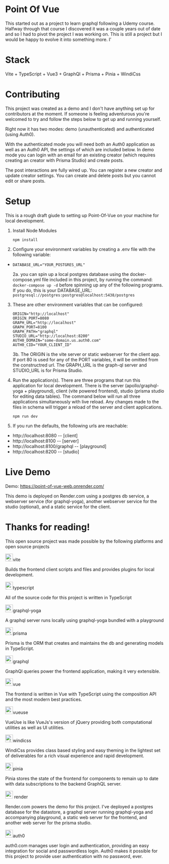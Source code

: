# Point Of Vue

This started out as a project to learn graphql following a Udemy course. Halfway through that 
course I discovered it was a couple years out of date and so I had to pivot the project I was 
working on. This is still a project but I would be happy to evolve it into something more. I'

# Stack

Vite + TypeScript + Vue3 + GraphQl + Prisma + Pinia + WindiCss

# Contributing

This project was created as a demo and I don't have anything set up for 
contributors at the moment. If someone is feeling adventurous you're welcomed to try and follow the steps below to get up and running yourself.

Right now it has two modes: demo (unauthenticated) and authenticated (using Auth0).

With the authenticated mode you will need both an Auth0 application as well as an Auth0 API, the settings of which are included below. In demo mode you can login with an email for an existing creator (which requires creating an creator with Prisma Studio) and create posts. 

The post interactions are fully wired up. You can register a new creator and update creator settings. You can create and delete posts but you cannot edit or share posts.

# Setup

This is a rough draft giude to setting up Point-Of-Vue on your machine for local development.

1. Install Node Modules

    ```
    npm install
    ```

2. Configure your environment variables by creating a .env file with the following variable:
- `DATABASE_URL="YOUR_POSTGRES_URL"`

    2a. you can spin up a local postgres database using the docker-compose.yml file included in this project, by running the command: `docker-compose up -d` before spinning up any of the following programs. If you do, this is your DATABASE_URL: `postgresql://postgres:postgres@localhost:5438/postgres`

3. These are other environment variables that can be configured:
    ```
    ORIGIN="http://localhost"
    ORIGIN_PORT=8080
    GRAPH_URL="http://localhost"
    GRAPH_PORT=8100
    GRAPH_PATH="graphql"
    STUDIO_URL="http://localhost:8200"
    AUTH0_DOMAIN="some-domain.us.auth0.com"
    AUTH0_CID="YOUR_CLIENT_ID"
    ```

    3b. The ORIGIN is the vite server or static webserver for the client app. If port 80 is used for any of the PORT variables, it will be omitted from the constructred url. The GRAPH_URL is the graph-ql server and STUDIO_URL is for Prisma Studio.

4. Run the application(s). There are three programs that run this application for local development. There is the server (apollo/graphql-yoga + playground), client (vite powered frontend), studio (prisma studio for editing data tables). The command below will run all three applications simultaneously with live reload. Any changes made to the files in schema will trigger a reload of the server and client applications.

    ```
    npm run dev
    ```

5. If you run the defaults, the following urls are reachable:
- http://localhost:8080          -- [client]
- http://localhost:8100          -- [server]
- http://localhost:8100/graphql  -- [playground]
- http://localhost:8200          -- [studio]

# Live Demo

Demo: https://point-of-vue-web.onrender.com/

This demo is deployed on Render.com using a postgres db service, a webserver service (for graphql-yoga), another webserver service for the studio (optional), and a static service for the client.

# Thanks for reading!

This open source project was made possible by the following platforms and open source projects

<div>
    <div>
        <img
          src="https://point-of-vue-web.onrender.com/img/vite.svg"
          alt="vite logo"
          width="24"
          height="24"
          /><span>vite</span>
      <p>
        Builds the frontend client scripts and files and provides plugins for local development.
      </p>
    </div>
    <div>
        <img
          src="https://point-of-vue-web.onrender.com/img/typescript.svg"
          alt="typescript logo"
          width="24"
          height="24"
          /><span>typescript</span>
      <p>All of the source code for this project is written in TypeScript</p>
    </div>
    <div>
        <img
          src="https://point-of-vue-web.onrender.com/img/graphql-yoga.svg"
          width="24"
          height="24"
          alt="graphql-yoga logo"
        /><span>graphql-yoga</span>
      <p>A graphql server runs locally using graphql-yoga bundled with a playground</p>
    </div>
    <div>
        <img
          src="https://point-of-vue-web.onrender.com/img/prisma.png"
          width="24"
          height="24"
          alt="prisma logo"
        /><span>prisma</span>
      <p>
        Prisma is the ORM that creates and maintains the db and generating models in TypeScript.
      </p>
    </div>
    <div>
        <img
          src="https://point-of-vue-web.onrender.com/img/GraphQL_Logo.svg"
          width="24"
          height="24"
        /><span>graphql</span>
      <p>GraphQl queries power the frontend application, making it very extensible.</p>
    </div>
    <div>
        <img
          src="https://point-of-vue-web.onrender.com/img/vue.svg"
          width="24"
          height="24"
          alt="vue logo"
        /><span>vue</span>
      <p>
        The frontend is written in Vue with TypeScript using the composition API and the most modern
        best practices.
      </p>
    </div>
    <div>
        <img
          src="https://point-of-vue-web.onrender.com/img/vueuse-icon.svg"
          width="24"
          height="24"
        /><span>vueuse</span>
      <p>
        VueUse is like VueJs's version of jQuery providing both computational utilities as well as
        UI utilities.
      </p>
    </div>
    <div>
        <img
          src="https://point-of-vue-web.onrender.com/img/windicss-logo.svg"
          width="24"
          height="24"
          alt="windicss logo"
        /><span>windicss</span>
      <p>
        WindiCss provides class based styling and easy theming in the lightest set of deliverables
        for a rich visual experience and rapid development.
      </p>
    </div>
    <div>
        <img
          src="https://point-of-vue-web.onrender.com/img/pinia-logo.svg"
          width="24"
          height="24"
          alt="pinia logo"
        /><span>pinia</span>
      <p>
        Pinia stores the state of the frontend for components to remain up to date with data
        subscriptions to the backend GraphQL server.
      </p>
    </div>
    <div>
        <img
          src="https://point-of-vue-web.onrender.com/img/render-com-logo.png"
          width="24"
          height="24"
          alt="render logo"
        />
      <span>render</span>
      <p>
        Render.com powers the demo for this project. I've deployed a postgres database for the
        datastore, a graphql server running graphql-yoga and accompanying playground, a static web
        server for the frontend, and another web server for the prisma studio.
      </p>
    </div>
    <div>
        <img
          src="https://point-of-vue-web.onrender.com/img/auth0-logo.svg"
          width="24"
          height="24"
          alt="auth0 logo"
        /><span>auth0</span>
      <p>
        auth0.com manages user login and authentication, providing an easy integration for social
        and passwordless login. Auth0 makes it possible for this project to provide user
        authentication with no password, ever.
      </p>
    </div>
  </div>
